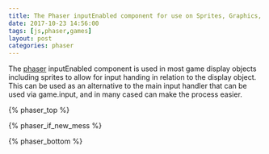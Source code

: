 ```yaml
---
title: The Phaser inputEnabled component for use on Sprites, Graphics, ect
date: 2017-10-23 14:56:00
tags: [js,phaser,games]
layout: post
categories: phaser
---
```


The [phaser](http://phaser.io/) inputEnabled component is used in most game display objects including sprites to allow for input handing in relation to the display object. This can be used as an alternative to the main input handler that can be used via game.input, and in many cased can make the process easier.

<!-- more -->

{% phaser_top %}

{% phaser_if_new_mess %}

{% phaser_bottom %}
